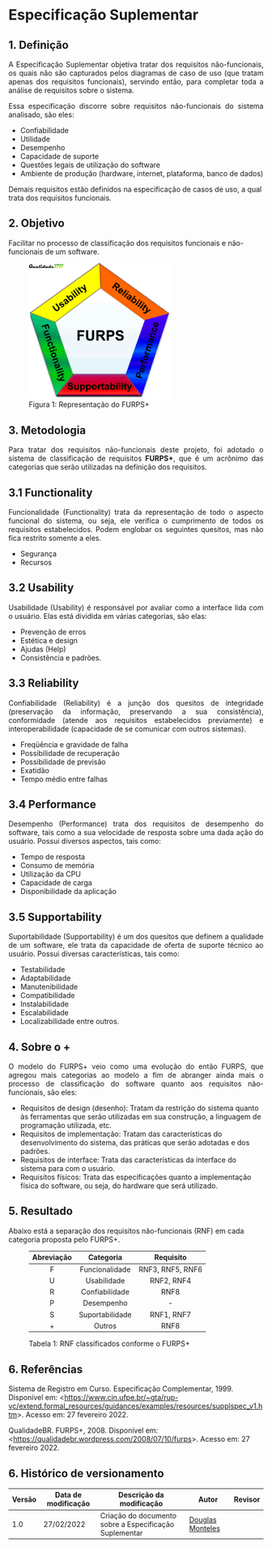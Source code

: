 # Especificação Suplementar

## 1. Definição

<p style="text-align: justify">
  A Especificação Suplementar objetiva tratar dos requisitos não-funcionais, os quais não são capturados pelos diagramas de caso de uso (que tratam apenas dos requisitos funcionais), servindo então, para completar toda a análise de requisitos sobre o sistema.
</p>

<p style="text-align: justify">
  Essa especificação discorre sobre requisitos não-funcionais do sistema analisado, são eles: 

  <ul>
    <li>Confiabilidade</li>
    <li>Utilidade</li>
    <li>Desempenho</li>
    <li>Capacidade de suporte</li>
    <li>Questões legais de utilização do software</li>
    <li>Ambiente de produção (hardware, internet, plataforma, banco de dados)</li>
  </ul> 

  Demais requisitos estão definidos na especificação de casos de uso, a qual trata dos requisitos funcionais.
</p>

## 2. Objetivo

Facilitar no processo de classificação dos requisitos funcionais e não-funcionais de um software.

<figure>
  <img width="280" src="../../assets/img/furps.gif" alt="furps+">
  <figcaption>Figura 1: Representação do FURPS+</figcaption>
</figure>

## 3. Metodologia

<p style="text-align: justify">
  Para tratar dos requisitos não-funcionais deste projeto, foi adotado o sistema de classificação de requisitos <strong>FURPS+</strong>, que é um acrônimo das categorias que serão utilizadas na definição dos requisitos.
</p>


##  3.1 **F**unctionality

<p style="text-align: justify">
  Funcionalidade (Functionality) trata da representação de todo o aspecto funcional do sistema, ou seja, ele verifica o cumprimento de todos os requisitos estabelecidos. Podem englobar os seguintes quesitos, mas não fica restrito somente a eles.

  <ul>
    <li>Segurança</li>
    <li>Recursos</li>
  </ul> 
</p>

## 3.2 **U**sability

<p style="text-align: justify">
  Usabilidade (Usability) é responsável por avaliar como a interface lida com o usuário. Elas está dividida em várias categorias, são elas:

  <ul>
    <li>Prevenção de erros</li>
    <li>Estética e design</li>
    <li>Ajudas (Help)</li>
    <li>Consistência e padrões.</li>
  </ul> 
</p>

## 3.3 **R**eliability

<p style="text-align: justify">
  Confiabilidade (Reliability) é a junção dos quesitos de integridade (preservação da informação, preservando a sua consistência), conformidade (atende aos requisitos estabelecidos previamente) e interoperabilidade (capacidade de se comunicar com outros sistemas).

  <ul>
    <li>Freqüência e gravidade de falha</li>
    <li>Possibilidade de recuperação</li>
    <li>Possibilidade de previsão</li>
    <li>Exatidão</li>
    <li>Tempo médio entre falhas</li>
  </ul> 
</p>

## 3.4 **P**erformance

<p style="text-align: justify">
  Desempenho (Performance) trata dos requisitos de desempenho do software, tais como a sua velocidade de resposta sobre uma dada ação do usuário. Possui diversos aspectos, tais como:

  <ul>
    <li>Tempo de resposta</li>
    <li>Consumo de memória</li>
    <li>Utilização da CPU</li>
    <li>Capacidade de carga</li>
    <li>Disponibilidade da aplicação</li>
  </ul> 
</p>

## 3.5 **S**upportability

<p style="text-align: justify">
  Suportabilidade (Supportability) é um dos quesitos que definem a qualidade de um software, ele trata da capacidade de oferta de suporte técnico ao usuário. Possui diversas características, tais como:

  <ul>
    <li>Testabilidade</li>
    <li>Adaptabilidade</li>
    <li>Manutenibilidade</li>
    <li>Compatibilidade</li>
    <li>Instalabilidade</li>
    <li>Escalabilidade</li>
    <li>Localizabilidade entre outros.</li>
  </ul> 
</p>

## 4. Sobre o **+**

<p style="text-align: justify">
  O modelo do FURPS+ veio como uma evolução do então FURPS, que agregou mais categorias ao modelo a fim de abranger ainda mais o processo de classificação do software quanto aos requisitos não-funcionais, são eles:

  <ul>
    <li>
      Requisitos de design (desenho): Tratam da restrição do sistema quanto às ferramentas que serão utilizadas em sua construção, a linguagem de programação utilizada, etc.
    </li>
    <li>
      Requisitos de implementação: Tratam das características do desenvolvimento do sistema, das práticas que serão adotadas e dos padrões.
    </li>
    <li>
      Requisitos de interface: Trata das características da interface do sistema para com o usuário.
    </li>
    <li>
      Requisitos físicos: Trata das especificações quanto a implementação física do software, ou seja, do hardware que será utilizado.
    </li>
  </ul> 
</p>

## 5. Resultado

Abaixo está a separação dos requisitos não-funcionais (RNF) em cada categoria proposta pelo FURPS+.

<figure>
<table>
  <thead>
    <tr>
      <th align="center">Abreviação</th>
      <th align="center">Categoria</th>
      <th align="center">Requisito</th>
    </tr>
  </thead>

  <tbody>
    <tr>
      <td align="center">F</td>
      <td align="center">Funcionalidade</td>
      <td align="center">RNF3, RNF5, RNF6</td>
    </tr>
    <tr>
      <td align="center">U</td>
      <td align="center">Usabilidade</td>
      <td align="center">RNF2, RNF4</td>
    </tr>
    <tr>
      <td align="center">R</td>
      <td align="center">Confiabilidade</td>
      <td align="center">RNF8</td>
    </tr>
    <tr>
      <td align="center">P</td>
      <td align="center">Desempenho</td>
      <td align="center">-</td>
    </tr>
    <tr>
      <td align="center">S</td>
      <td align="center">Suportabilidade</td>
      <td align="center">RNF1, RNF7</td>
    </tr>
    <tr>
      <td align="center">+</td>
      <td align="center">Outros</td>
      <td align="center">RNF8</td>
    </tr>
  </tbody>
</table>

<figcaption>
  Tabela 1: RNF classificados conforme o FURPS+
</figcaption>
</figure>

## 6. Referências

Sistema de Registro em Curso. Especificação Complementar, 1999. Disponível em: <<https://www.cin.ufpe.br/~gta/rup-vc/extend.formal_resources/guidances/examples/resources/supplspec_v1.htm>>. Acesso em: 27 fevereiro 2022.

QualidadeBR. FURPS+, 2008. Disponível em: <<https://qualidadebr.wordpress.com/2008/07/10/furps>>. Acesso em: 27 fevereiro 2022. 

## 6. Histórico de versionamento

|Versão|Data de modificação|Descrição da modificação|Autor| Revisor|
|-|-|-|-|-|
|1.0|27/02/2022|Criação do documento sobre a Especificação Suplementar|[Douglas Monteles](https://github.com/douglasmonteles)||
